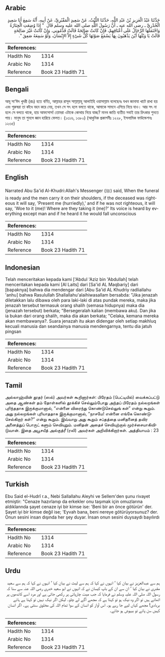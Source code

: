 ## Arabic


<div dir="rtl" lang="ar" style={{fontSize:'larger',backgroundColor:'#f8f9fa',padding:20}}>
حَدَّثَنَا عَبْدُ الْعَزِيزِ بْنُ عَبْدِ اللَّهِ، حَدَّثَنَا اللَّيْثُ، عَنْ سَعِيدٍ الْمَقْبُرِيِّ، عَنْ أَبِيهِ، أَنَّهُ سَمِعَ أَبَا سَعِيدٍ الْخُدْرِيَّ ـ رضى الله عنه ـ أَنَّ رَسُولَ اللَّهِ صلى الله عليه وسلم قَالَ ‏ "‏ إِذَا وُضِعَتِ الْجِنَازَةُ وَاحْتَمَلَهَا الرِّجَالُ عَلَى أَعْنَاقِهِمْ، فَإِنْ كَانَتْ صَالِحَةً قَالَتْ قَدِّمُونِي‏.‏ وَإِنْ كَانَتْ غَيْرَ صَالِحَةٍ قَالَتْ يَا وَيْلَهَا أَيْنَ يَذْهَبُونَ بِهَا يَسْمَعُ صَوْتَهَا كُلُّ شَىْءٍ إِلاَّ الإِنْسَانَ، وَلَوْ سَمِعَهُ صَعِقَ ‏"‏‏.‏
</div>
<div style={{backgroundColor:'#f8f9fa',padding:20, marginBottom: 10}}><table> <thead> <tr> <th>References:</th> <th></th> </tr> </thead> <tbody><tr><td>Hadith No</td><td>1314</td></tr><tr><td>Arabic No</td><td>1314</td></tr><tr><td>Reference</td><td>Book 23 Hadith 71</td></tr></tbody></table></div>

## Bengali


<div dir="ltr" lang="bn" style={{fontSize:'larger',backgroundColor:'#f8f9fa',padding:20}}>
আবূ সা‘ঈদ খুদরী (রাঃ) হতে বর্ণিত, আল্লাহর রাসূল সাল্লাল্লাহু আলাইহি ওয়াসাল্লাম বলেছেনঃ যখন জানাযা খাটে রাখা হয় এবং পুরুষরা তা কাঁধে বহন করে নেয়, তখন সে সৎ হলে বলতে থাকে, আমাকে সামনে এগিয়ে নিয়ে যাও। আর সৎ না হলে সে বলতে থাকে, হায় আফসোস! তোমরা এটাকে কোথায় নিয়ে যাচ্ছ? মানব জাতি ব্যতীত সবাই তার চিৎকার শুনতে পায়। মানুষ তা শুনলে জ্ঞান হারিয়ে ফেলত। (১৩১৬, ১৩৮০) (আধুনিক প্রকাশনীঃ ১২২৮, ইসলামিক ফাউন্ডেশনঃ ১২৩৫)
</div>
<div style={{backgroundColor:'#f8f9fa',padding:20, marginBottom: 10}}><table> <thead> <tr> <th>References:</th> <th></th> </tr> </thead> <tbody><tr><td>Hadith No</td><td>1314</td></tr><tr><td>Arabic No</td><td>1314</td></tr><tr><td>Reference</td><td>Book 23 Hadith 71</td></tr></tbody></table></div>

## English


<div dir="ltr" lang="en" style={{fontSize:'larger',backgroundColor:'#f8f9fa',padding:20}}>
Narrated Abu Sa'id Al-Khudri:Allah's Messenger (ﷺ) said, When the funeral is ready and the men carry it on their shoulders, if the deceased was righteous it will say, 'Present me (hurriedly),' and if he was not righteous, it will say, 'Woe to it (me)! Where are they taking it (me)?' Its voice is heard by everything except man and if he heard it he would fall unconscious
</div>
<div style={{backgroundColor:'#f8f9fa',padding:20, marginBottom: 10}}><table> <thead> <tr> <th>References:</th> <th></th> </tr> </thead> <tbody><tr><td>Hadith No</td><td>1314</td></tr><tr><td>Arabic No</td><td>1314</td></tr><tr><td>Reference</td><td>Book 23 Hadith 71</td></tr></tbody></table></div>

## Indonesian


<div dir="ltr" lang="id" style={{fontSize:'larger',backgroundColor:'#f8f9fa',padding:20}}>
Telah menceritakan kepada kami ['Abdul 'Aziz bin 'Abdullah] telah menceritakan kepada kami [Al Laits] dari [Sa'id AL Maqbariy] dari [bapaknya] bahwa dia mendengar dari [Abu Sa'id AL Khudriy radliallahu 'anhu] bahwa Rasulullah Shallallahu'alaihiwasallam bersabda: "Jika jenazah diletakkan lalu dibawa oleh para laki-laki di atas pundak mereka, maka jika jenazah tersebut termasuk orang shalih (semasa hidupnya) maka dia (jenazah tersebut) berkata; "Bersegeralah kalian (membawa aku). Dan jika ia bukan dari orang shalih, maka dia akan berkata; "Celaka, kemana mereka akan membawanya?. Suara jenazah itu akan didengar oleh setiap makhluq kecuali manusia dan seandainya manusia mendengarnya, tentu dia jatuh pingsan
</div>
<div style={{backgroundColor:'#f8f9fa',padding:20, marginBottom: 10}}><table> <thead> <tr> <th>References:</th> <th></th> </tr> </thead> <tbody><tr><td>Hadith No</td><td>1314</td></tr><tr><td>Arabic No</td><td>1314</td></tr><tr><td>Reference</td><td>Book 23 Hadith 71</td></tr></tbody></table></div>

## Tamil


<div dir="ltr" lang="ta" style={{fontSize:'larger',backgroundColor:'#f8f9fa',padding:20}}>
அல்லாஹ்வின் தூதர் (ஸல்) அவர்கள் கூறினார்கள்: பிரேதம் (பெட்டியில்) வைக்கப்பட்டு அதை ஆண்கள் தம் தோள்களில் தூக்கிச் செல்லும்போது அந்தப் பிரேதம் நல்லறங்கள் புரிந்ததாக இருக்குமானால், “என்னை விரைந்து கொண்டுசெல்லுங் கள்” என்று கூறும். அது நல்லறங்கள் புரியாததாக இருக்குமானால், “நாசமே! என்னை எங்கே கொண்டுசெல்கிறார் கள்?” என்று கூறும். இவ்வாறு அது கூறும் சப்தத்தை மனிதனைத் தவிர அனைத்துப் பொருட் களும் செவியுறும். மனிதன் அதைச் செவியுற்றால் மூர்ச்சையாகிவிடுவான். இதை அபூசயீத் அல்குத்ரீ (ரலி) அவர்கள் அறிவிக்கிறார்கள். அத்தியாயம் : 23
</div>
<div style={{backgroundColor:'#f8f9fa',padding:20, marginBottom: 10}}><table> <thead> <tr> <th>References:</th> <th></th> </tr> </thead> <tbody><tr><td>Hadith No</td><td>1314</td></tr><tr><td>Arabic No</td><td>1314</td></tr><tr><td>Reference</td><td>Book 23 Hadith 71</td></tr></tbody></table></div>

## Turkish


<div dir="ltr" lang="tr" style={{fontSize:'larger',backgroundColor:'#f8f9fa',padding:20}}>
Ebu Said el-Hudrî r.a., Nebi Sallallahu Aleyhi ve Sellem'den şunu rivayet etmiştir: "Cenaze hazırlanıp da erkekler onu taşımak için omuzlarına aldıklannda şayet cenaze iyi bir kimse ise: 'Beni bir an önce götürün' der. Şayet iyi bir kimse değil ise; 'Eyvah bana, beni nereye götürüyorsunuz? der. Onun sesini insan dışında her şey duyar. İnsan onun sesini duysaydı bayılırdı
</div>
<div style={{backgroundColor:'#f8f9fa',padding:20, marginBottom: 10}}><table> <thead> <tr> <th>References:</th> <th></th> </tr> </thead> <tbody><tr><td>Hadith No</td><td>1314</td></tr><tr><td>Arabic No</td><td>1314</td></tr><tr><td>Reference</td><td>Book 23 Hadith 71</td></tr></tbody></table></div>

## Urdu


<div dir="rtl" lang="ur" style={{fontSize:'larger',backgroundColor:'#f8f9fa',padding:20}}>
ہم سے عبدالعزیز نے بیان کیا ‘ انہوں نے کہا کہ ہم سے لیث نے بیان کیا ‘ انہوں نے کہا کہ ہم سے سعید مقبری نے بیان کیا ‘ ان سے ان کے باپ کیسان نے کہ انہوں نے ابو سعید خدری رضی اللہ عنہ سے سنا کہ رسول اللہ صلی اللہ علیہ وسلم نے فرمایا کہ جب میت چارپائی پر رکھی جاتی ہے اور مرد اسے کاندھوں پر اٹھاتے ہیں تو اگر وہ نیک ہو تو کہتا ہے کہ مجھے آگے لے چلو۔ لیکن اگر نیک نہیں تو کہتا ہے ہائے بربادی! مجھے کہاں لیے جا رہے ہو۔ اس آواز کو انسان کے سوا تمام اللہ کی مخلوق سنتی ہے۔ اگر انسان کہیں سن پائے تو بیہوش ہو جائے۔
</div>
<div style={{backgroundColor:'#f8f9fa',padding:20, marginBottom: 10}}><table> <thead> <tr> <th>References:</th> <th></th> </tr> </thead> <tbody><tr><td>Hadith No</td><td>1314</td></tr><tr><td>Arabic No</td><td>1314</td></tr><tr><td>Reference</td><td>Book 23 Hadith 71</td></tr></tbody></table></div>